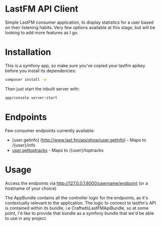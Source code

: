 LastFM API Client 
========================
Simple LastFM consumer application, to display statistics for a user based on
their listening habits. Very few options available at this stage, but will be 
looking to add more features as I go.

Installation
========================
This is a symfony app, so make sure you've copied your lastfm apikey before you
install its dependencies:
```bash
composer install -o
```
Then just start the inbuilt server with:
```bash
app/console server:start
```

Endpoints
========================
Few consumer endpoints currently available:
* [user.getinfo] (http://www.last.fm/api/show/user.getInfo) - Maps to /{user}/info
* [user.gettoptracks](http://www.last.fm/api/show/user.getTopTracks) - Maps to /{user}/toptracks

Usage
========================
Access the endpoints via http://127.0.0.1:8000/username/endpoint (or a hostname of your choice)

The AppBundle contains all the controller logic for the endpoints, as it's contextually relevant
to the application. The logic to connect to lastfm's API is contained within its bundle, i.e
Craftwb\LastFMApiBundle, so at some point, I'd like to provide that bundle as a symfony bundle
that we'd be able to use in any project.